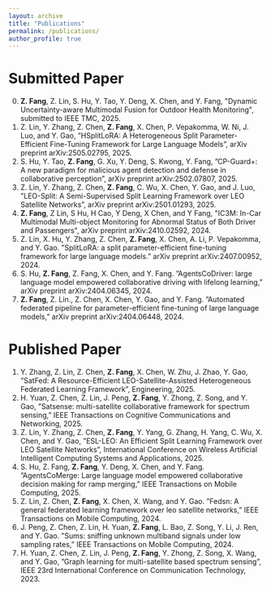 ```yaml
---
layout: archive
title: "Publications"
permalink: /publications/
author_profile: true
---
```


<!--
{% if author.googlescholar %}
  You can also find my articles on <u><a href="{{author.googlescholar}}">my Google Scholar profile</a>.</u>
{% endif %}

{% include base_path %}

{% for post in site.publications reversed %}
  {% include archive-single.html %}
{% endfor %}
-->

Submitted Paper
======
0. **Z. Fang**, Z. Lin, S. Hu, Y. Tao, Y. Deng, X. Chen, and Y. Fang, "Dynamic Uncertainty-aware Multimodal Fusion for Outdoor Health Monitoring", submitted to IEEE TMC, 2025.
4. Z. Lin, Y. Zhang, Z. Chen, **Z. Fang**, X. Chen, P. Vepakomma, W. Ni, J. Luo, and Y. Gao, ”HSplitLoRA: A Heterogeneous Split Parameter-Efficient Fine-Tuning Framework for Large Language Models”, arXiv preprint arXiv:2505.02795, 2025.
6. S. Hu, Y. Tao, **Z. Fang**, G. Xu, Y. Deng, S. Kwong, Y. Fang, ”CP-Guard+: A new paradigm for malicious agent detection and defense in collaborative perception”, arXiv preprint arXiv:2502.07807, 2025.
7. Z. Lin, Y. Zhang, Z. Chen, **Z. Fang**, C. Wu, X. Chen, Y. Gao, and J. Luo, ”LEO-Split: A Semi-Supervised Split Learning Framework over LEO Satellite Networks”, arXiv preprint arXiv:2501.01293, 2025.
9. **Z. Fang**, Z Lin, S Hu, H Cao, Y Deng, X Chen, and Y Fang, "IC3M: In-Car Multimodal Multi-object Monitoring for Abnormal Status of Both Driver and Passengers", arXiv preprint arXiv:2410.02592, 2024.
10. Z. Lin, X. Hu, Y. Zhang, Z. Chen, **Z. Fang**, X. Chen, A. Li, P. Vepakomma, and Y. Gao. ”SplitLoRA: a split parameter-efficient fine-tuning framework for large language models.” arXiv preprint arXiv:2407.00952, 2024.
12. S. Hu, **Z. Fang**, Z. Fang, X. Chen, and Y. Fang. ”AgentsCoDriver: large language model empowered collaborative driving with lifelong learning,” arXiv preprint arXiv:2404.06345, 2024.
13. **Z. Fang**, Z. Lin., Z. Chen, X. Chen, Y. Gao, and Y. Fang. ”Automated federated pipeline for parameter-efficient fine-tuning of large language models,” arXiv preprint arXiv:2404.06448, 2024.


Published Paper
======
1. Y. Zhang, Z. Lin, Z. Chen, **Z. Fang**, X. Chen, W. Zhu, J. Zhao, Y. Gao, ”SatFed: A Resource-Efficient LEO-Satellite-Assisted Heterogeneous Federated Learning Framework”, Engineering, 2025.
2. H. Yuan, Z. Chen, Z. Lin, J. Peng, **Z. Fang**, Y. Zhong, Z. Song, and Y. Gao, ”Satsense: multi-satellite collaborative framework for spectrum sensing,” IEEE Transactions on Cognitive Communications and Networking, 2025.
3. Z. Lin, Y. Zhang, Z. Chen, **Z. Fang**, Y. Yang, G. Zhang, H. Yang, C. Wu, X. Chen, and Y. Gao, ”ESL-LEO: An Efficient Split Learning Framework over LEO Satellite Networks”, International Conference on Wireless Artificial Intelligent Computing Systems and Applications, 2025.
5. S. Hu, Z. Fang, **Z. Fang**, Y. Deng, X. Chen, and Y. Fang. ”AgentsCoMerge: Large language model empowered collaborative decision making for ramp merging,” IEEE Transactions on Mobile Computing, 2025.
8. Z. Lin, Z. Chen, **Z. Fang**, X. Chen, X. Wang, and Y. Gao. ”Fedsn: A general federated learning framework over leo satellite networks,” IEEE Transactions on Mobile Computing, 2024.
11. J. Peng, Z. Chen, Z. Lin, H. Yuan, **Z. Fang**, L. Bao, Z. Song, Y. Li, J. Ren, and Y. Gao. ”Sums: sniffing unknown multiband signals under low sampling rates,” IEEE Transactions on Mobile Computing, 2024.
14. H. Yuan, Z. Chen, Z. Lin, J. Peng, **Z. Fang**, Y. Zhong, Z. Song, X. Wang, and Y. Gao, ”Graph learning for multi-satellite based spectrum sensing”, IEEE 23rd International Conference on Communication Technology, 2023.

